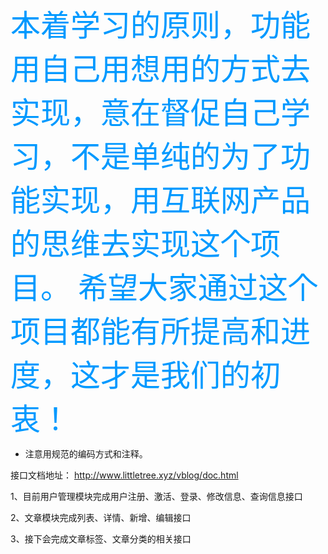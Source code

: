 
<font color=#0099ff size=7 face="黑体"> 本着学习的原则，功能用自己用想用的方式去实现，意在督促自己学习，不是单纯的为了功能实现，用互联网产品的思维去实现这个项目。
希望大家通过这个项目都能有所提高和进度，这才是我们的初衷！</font>


- 注意用规范的编码方式和注释。

接口文档地址：
http://www.littletree.xyz/vblog/doc.html

1、目前用户管理模块完成用户注册、激活、登录、修改信息、查询信息接口

2、文章模块完成列表、详情、新增、编辑接口

3、接下会完成文章标签、文章分类的相关接口